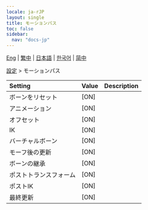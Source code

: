 ```yaml
---
locale: ja-rJP
layout: single
title: モーションパス
toc: false
sidebar:
  nav: "docs-jp"
---
```

[Eng](/dancexr/menu/2025.4/actor/motion_passes) | [繁中](/tw/dancexr/menu/2025.4/actor/motion_passes) | [日本語](/jp/dancexr/menu/2025.4/actor/motion_passes) | [한국어](/kr/dancexr/menu/2025.4/actor/motion_passes) | [简中](/zh/dancexr/menu/2025.4/actor/motion_passes)

[設定](../menu#設定) > モーションパス



| Setting | Value | Description |
| :--- | --- | :--- |
|<nobr>ボーンをリセット</nobr>| [ON] | 
|<nobr>アニメーション</nobr>| [ON] | 
|<nobr>オフセット</nobr>| [ON] | 
|<nobr>IK</nobr>| [ON] | 
|<nobr>バーチャルボーン</nobr>| [ON] | 
|<nobr>モーフ後の更新</nobr>| [ON] | 
|<nobr>ボーンの継承</nobr>| [ON] | 
|<nobr>ポストトランスフォーム</nobr>| [ON] | 
|<nobr>ポストIK</nobr>| [ON] | 
|<nobr>最終更新</nobr>| [ON] | 
